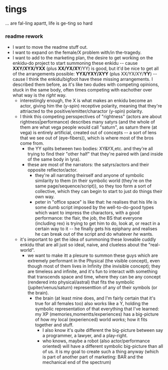 # tings

... are fal-ling apartt, life is ge-ting so hard

### readme rework

- I want to move the readme stuff out.
- I want to expand on the female/X problem with/in the-tragedy.
- I want to add to the marketing plan, the desire to get working on the enkidu-do project to start summoning these enkidu -- cause **XXY/XYX/YXX** (plus **XX/YX/XY**/YY) is good, but it'd be nice to get all of the arrangements possible: **YYX/YXY/XYY** (plus XX/YX/XY/**YY**) -- cause I think the enkidu/bigfoot have these missing arrangements. I described them before, as it's like two dudes with competing opinions, stuck in the same body, often times competing with eachother over what way is the *right* way.
  - interestingly enough, the X is what makes an enkidu become an actor, giving him the (y-spin) receptive polarity, meaning that they're attriacted to the positive/emitter/charactor (y-spin) polarity.
  - I think this competing persspectives of "rightness" (actors are about rightness|performance) describes many satyrs (and the whole of them are what vega people would call "saturn", as saturn there (at vega) is entirely artificial, created out of concepts -- a sort of lens that we see out of (eye-fibers)), which is where most of the bros come from.
    - the YY splits between two bodies: XY&YX,etc. and they're all trying to find their "other half" that they're paired with (and inside of the same body in lyra).
    - these are most of the narrators: the satyrs/actors and their opposite reflector/actor.
      - they're all narrating theirself and anyone of symbolic similarity to them (in their symbolic world (they're on the same page/sequence/script)), so they too form a sort of collective, which they can begin to start to just do things their own way.
      - peter in "office space" is like that: he realises that his life is some dumb script imposed by the well-to-do-good types which want to impress the charactors, with a good performance: the flair, the job, the BS that everyone (including rex) is trying to get him to do, look at, or react in a certain way to it -- he finally gets his epiphany and realises he can break out of the script and do whatever *he* wants.
  - it's important to get the idea of summoning these loveable cuddly enkidu tthat are all just so ideal, naive, and clueless about the "real-world".
    - we want to make itt a plesure to summon these guys which are extremely performant in the Physical (the visible concept), even though most of them lives in Infinity (the invisible concept); they are timeless and infinite, and it's fun to interact with something that transcends space and time, where they can be any concept (rendered into physical/astral) that fits the symbolic (jupiter/venus/saturn) representtion of any of their symbols (or the brain).
      - the brain (at least mine does, and I'm fairly certain that it's true for all females too) also works like a Y, holding the symbolic representation of that everything that I've learned: my XP (memories,momentts/experiences) has a big-picture of how my local (experienced) world *works*; how it fits together and stuff.
        - I also know it's quite different the big-picture between say a programmer, a lawyer, and a play-right.
        - who knows, maybe a robot (also actor/performance oriented) will have a different symbolic big-picture than all of us. it is my goal to create such a thing anyway (which is part of another part of marketing: BAR and the mechanical end of the spectrum)